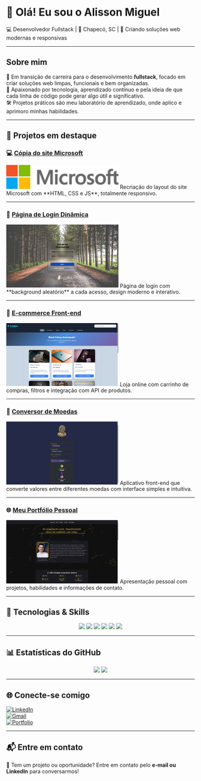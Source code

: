 # 👋 Olá! Eu sou o Alisson Miguel
💻 Desenvolvedor Fullstack | 📍 Chapecó, SC | 🎯 Criando soluções web modernas e responsivas  

---

## Sobre mim  
🎯 Em transição de carreira para o desenvolvimento **fullstack**, focado em criar soluções web limpas, funcionais e bem organizadas.  
🚀 Apaixonado por tecnologia, aprendizado contínuo e pela ideia de que cada linha de código pode gerar algo útil e significativo.  
🛠️ Projetos práticos são meu laboratório de aprendizado, onde aplico e aprimoro minhas habilidades.  

---

## 🌟 Projetos em destaque  

### 💻 [Cópia do site Microsoft](https://github.com/alisson-miguelferreira/copia-site-Microsoft)  
<img src="https://raw.githubusercontent.com/alisson-miguelferreira/bio-assets/main/Microsoft-logo.png" width="300px"/>  
Recriação do layout do site Microsoft com **HTML, CSS e JS**, totalmente responsivo.  

---

### 🔐 [Página de Login Dinâmica](https://github.com/alisson-miguelferreira/pagina-login)  
<img src="https://raw.githubusercontent.com/alisson-miguelferreira/bio-assets/main/login-page.png" width="300px"/>  
Página de login com **background aleatório** a cada acesso, design moderno e interativo.  

---

### 🛒 [E-commerce Front-end](https://github.com/alisson-miguelferreira/e-commerce)  
<img src="https://raw.githubusercontent.com/alisson-miguelferreira/bio-assets/main/TechStore.png" width="300px"/>  
Loja online com carrinho de compras, filtros e integração com API de produtos.  

---

### 💱 [Conversor de Moedas](https://github.com/alisson-miguelferreira/conversor-de-moedas)  
<img src="https://raw.githubusercontent.com/alisson-miguelferreira/bio-assets/main/convert-money.png" width="300px"/>  
Aplicativo front-end que converte valores entre diferentes moedas com interface simples e intuitiva.  

---

### 🌐 [Meu Portfólio Pessoal](https://github.com/alisson-miguelferreira/meu-site)  
<img src="https://raw.githubusercontent.com/alisson-miguelferreira/bio-assets/main/portfolio.png" width="300px"/>  
Apresentação pessoal com projetos, habilidades e informações de contato.  

---

## 🧰 Tecnologias & Skills  

<p align="center">
  <img src="https://img.shields.io/badge/HTML5-E34F26?style=flat-square&logo=html5&logoColor=white"/>
  <img src="https://img.shields.io/badge/CSS3-1572B6?style=flat-square&logo=css3&logoColor=white"/>
  <img src="https://img.shields.io/badge/JavaScript-F7DF1E?style=flat-square&logo=javascript&logoColor=black"/>
  <img src="https://img.shields.io/badge/Git-F05032?style=flat-square&logo=git&logoColor=white"/>
  <img src="https://img.shields.io/badge/GitHub-181717?style=flat-square&logo=github&logoColor=white"/>
  <img src="https://img.shields.io/badge/Bootstrap-563D7C?style=flat-square&logo=bootstrap&logoColor=white"/>
</p>

---

## 📊 Estatísticas do GitHub  

<p align="center">
  <img height="160em" src="https://github-readme-stats.vercel.app/api?username=alisson-miguelferreira&show_icons=true&bg_color=1e1e1e&title_color=ffffff&text_color=ffffff&icon_color=00bfff&hide=stars"/>
  <img height="160em" src="https://github-readme-stats.vercel.app/api/top-langs/?username=alisson-miguelferreira&layout=compact&bg_color=1e1e1e&title_color=ffffff&text_color=ffffff&icon_color=00bfff"/>
</p>  

---

## 🌐 Conecte-se comigo  

[![LinkedIn](https://img.shields.io/badge/-LinkedIn-0A66C2?style=flat-square&logo=linkedin&logoColor=white)](https://www.linkedin.com/in/alisson-miguelferreira/)  
[![Gmail](https://img.shields.io/badge/-Email-D14836?style=flat-square&logo=gmail&logoColor=white)](mailto:alisson.miguelferreira@gmail.com)  
[![Portfolio](https://img.shields.io/badge/-Portfolio-0A66C2?style=flat-square&logo=github&logoColor=white)](https://github.com/alisson-miguelferreira/meu-site)  

---

## 📬 Entre em contato  

💬 Tem um projeto ou oportunidade? Entre em contato pelo **e-mail ou LinkedIn** para conversarmos!  
